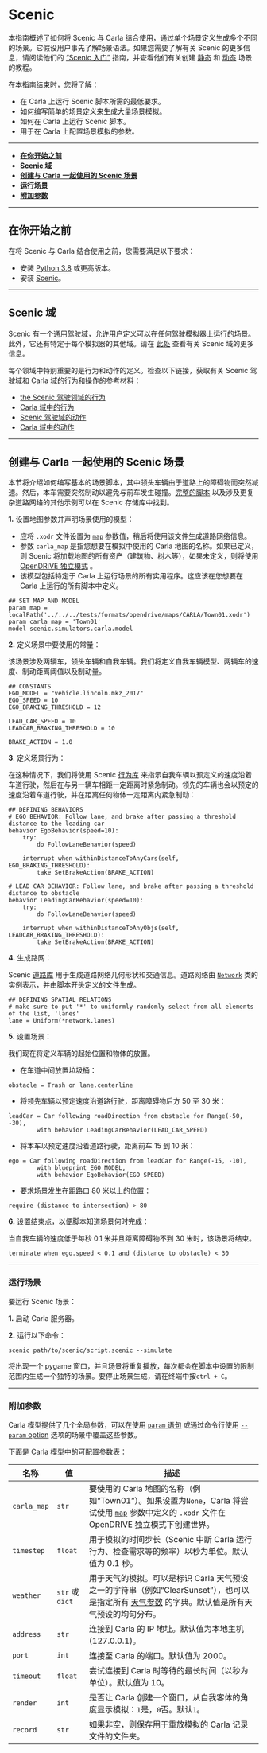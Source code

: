 # Scenic

本指南概述了如何将 Scenic 与 Carla 结合使用，通过单个场景定义生成多个不同的场景。它假设用户事先了解场景语法。如果您需要了解有关 Scenic 的更多信息，请阅读他们的 [“Scenic 入门”](https://scenic-lang.readthedocs.io/en/latest/quickstart.html) 指南，并查看他们有关创建 [静态](https://scenic-lang.readthedocs.io/en/latest/tutorials/tutorial.html) 和 [动态](https://scenic-lang.readthedocs.io/en/latest/tutorials/dynamics.html) 场景的教程。

在本指南结束时，您将了解：

- 在 Carla 上运行 Scenic 脚本所需的最低要求。
- 如何编写简单的场景定义来生成大量场景模拟。
- 如何在 Carla 上运行 Scenic 脚本。
- 用于在 Carla 上配置场景模拟的参数。

---

- [__在你开始之前__](#before-you-begin)
- [__Scenic 域__](#scenic_domains)
- [__创建与 Carla 一起使用的 Scenic 场景__](#creating-a-scenic-scenario-to-use-with-carla)
- [__运行场景__](#run-the-scenario)
- [__附加参数__](#additional-parameters)

---

## 在你开始之前 <span id="before-you-begin"></span>

在将 Scenic 与 Carla 结合使用之前，您需要满足以下要求：

- 安装 [Python 3.8](https://www.python.org/downloads/) 或更高版本。
- 安装 [Scenic](https://scenic-lang.readthedocs.io/en/latest/quickstart.html#installation)。

---

## Scenic 域 <span id="scenic_domains"></span>

Scenic 有一个通用驾驶域，允许用户定义可以在任何驾驶模拟器上运行的场景。此外，它还有特定于每个模拟器的其他域。请在 [此处](https://scenic-lang.readthedocs.io/en/latest/libraries.html) 查看有关 Scenic 域的更多信息。

每个领域中特别重要的是行为和动作的定义。检查以下链接，获取有关 Scenic 驾驶域和 Carla 域的行为和操作的参考材料：

- [the Scenic 驾驶领域的行为](https://scenic-lang.readthedocs.io/en/latest/modules/scenic.domains.driving.behaviors.html)
- [Carla 域中的行为](https://scenic-lang.readthedocs.io/en/latest/modules/scenic.simulators.carla.behaviors.html)
- [Scenic 驾驶域的动作](https://scenic-lang.readthedocs.io/en/latest/modules/scenic.domains.driving.actions.html)
- [Carla 域中的动作](https://scenic-lang.readthedocs.io/en/latest/modules/scenic.simulators.carla.actions.html#module-scenic.simulators.carla.actions)

---

## 创建与 Carla 一起使用的 Scenic 场景 <span id="creating-a-scenic-scenario-to-use-with-carla"></span>

本节将介绍如何编写基本的场景脚本，其中领头车辆由于道路上的障碍物而突然减速。然后，本车需要突然制动以避免与前车发生碰撞。[完整的脚本](https://github.com/BerkeleyLearnVerify/Scenic/blob/master/examples/carla/Carla_Challenge/carlaChallenge2.scenic) 以及涉及更复杂道路网络的其他示例可以在 Scenic 存储库中找到。


__1.__ 设置地图参数并声明场景使用的模型：

- 应将 `.xodr` 文件设置为 [`map`][scenic_map] 参数值，稍后将使用该文件生成道路网络信息。 
- 参数 `carla_map` 是指您想要在模拟中使用的 Carla 地图的名称。如果已定义，则 Scenic 将加载地图的所有资产（建筑物、树木等），如果未定义，则将使用 [OpenDRIVE 独立模式](adv_opendrive.md) 。
- 该模型包括特定于 Carla 上运行场景的所有实用程序。这应该在您想要在 Carla 上运行的所有脚本中定义。

```scenic
## SET MAP AND MODEL
param map = localPath('../../../tests/formats/opendrive/maps/CARLA/Town01.xodr')
param carla_map = 'Town01'
model scenic.simulators.carla.model
```

[scenic_map]: https://scenic-lang.readthedocs.io/en/latest/modules/scenic.domains.driving.model.html?highlight=map#module-scenic.domains.driving.model

__2.__ 定义场景中要使用的常量：

该场景涉及两辆车，领头车辆和自我车辆。我们将定义自我车辆模型、两辆车的速度、制动距离阈值以及制动量。

```scenic
## CONSTANTS
EGO_MODEL = "vehicle.lincoln.mkz_2017"
EGO_SPEED = 10
EGO_BRAKING_THRESHOLD = 12

LEAD_CAR_SPEED = 10
LEADCAR_BRAKING_THRESHOLD = 10

BRAKE_ACTION = 1.0
```

__3__. 定义场景行为：

在这种情况下，我们将使用 Scenic [行为库](https://scenic-lang.readthedocs.io/en/latest/modules/scenic.domains.driving.behaviors.html) 来指示自我车辆以预定义的速度沿着车道行驶，然后在与另一辆车相距一定距离时紧急制动。领先的车辆也会以预定的速度沿着车道行驶，并在距离任何物体一定距离内紧急制动：

```scenic
## DEFINING BEHAVIORS
# EGO BEHAVIOR: Follow lane, and brake after passing a threshold distance to the leading car
behavior EgoBehavior(speed=10):
    try:
        do FollowLaneBehavior(speed)

    interrupt when withinDistanceToAnyCars(self, EGO_BRAKING_THRESHOLD):
        take SetBrakeAction(BRAKE_ACTION)

# LEAD CAR BEHAVIOR: Follow lane, and brake after passing a threshold distance to obstacle
behavior LeadingCarBehavior(speed=10):
    try: 
        do FollowLaneBehavior(speed)

    interrupt when withinDistanceToAnyObjs(self, LEADCAR_BRAKING_THRESHOLD):
        take SetBrakeAction(BRAKE_ACTION)
```

__4.__ 生成路网：

Scenic [道路库](https://scenic-lang.readthedocs.io/en/latest/modules/scenic.domains.driving.roads.html) 用于生成道路网络几何形状和交通信息。道路网络由 [`Network`](https://scenic-lang.readthedocs.io/en/latest/modules/scenic.domains.driving.roads.html#scenic.domains.driving.roads.Network) 类的实例表示，并由脚本开头定义的文件生成。

```scenic
## DEFINING SPATIAL RELATIONS
# make sure to put '*' to uniformly randomly select from all elements of the list, 'lanes'
lane = Uniform(*network.lanes)
```

__5.__ 设置场景：

我们现在将定义车辆的起始位置和物体的放置。

- 在车道中间放置垃圾桶：

```scenic
obstacle = Trash on lane.centerline
```

- 将领先车辆以预定速度沿道路行驶，距离障碍物后方 50 至 30 米：

```scenic
leadCar = Car following roadDirection from obstacle for Range(-50, -30),
        with behavior LeadingCarBehavior(LEAD_CAR_SPEED)
```

- 将本车以预定速度沿着道路行驶，距离前车 15 到 10 米：

```scenic
ego = Car following roadDirection from leadCar for Range(-15, -10),
        with blueprint EGO_MODEL,
        with behavior EgoBehavior(EGO_SPEED)
```

- 要求场景发生在距路口 80 米以上的位置：

```scenic
require (distance to intersection) > 80
```

__6.__ 设置结束点，以便脚本知道场景何时完成：

当自我车辆的速度低于每秒 0.1 米并且距离障碍物不到 30 米时，该场景将结束。

```scenic
terminate when ego.speed < 0.1 and (distance to obstacle) < 30
```

---

### 运行场景 <span id="run-the-scenario"></span>

要运行 Scenic 场景：

__1.__ 启动 Carla 服务器。

__2.__ 运行以下命令：

```scenic
scenic path/to/scenic/script.scenic --simulate
```

将出现一个 pygame 窗口，并且场景将重复播放，每次都会在脚本中设置的限制范围内生成一个独特的场景。要停止场景生成，请在终端中按`ctrl + C`。

---

### 附加参数 <span id="additional-parameters"></span>

Carla 模型提供了几个全局参数，可以在使用 [`param` 语句](https://scenic-lang.readthedocs.io/en/latest/syntax_details.html#param-identifier-value) 或通过命令行使用  [`--param` option](https://scenic-lang.readthedocs.io/en/latest/options.html#cmdoption-p) 选项的场景中覆盖这些参数。

下面是 Carla 模型中的可配置参数表：

| 名称          | 值              | 描述                                                                                                                          |
|-------------|----------------|-----------------------------------------------------------------------------------------------------------------------------|
| `carla_map` | `str`          | 要使用的 Carla 地图的名称（例如“Town01”）。如果设置为``None``，Carla 将尝试使用 [`map`][scenic_map] 参数中定义的 `.xodr` 文件在 OpenDRIVE 独立模式下创建世界。          |
| `timestep`  | `float`        | 用于模拟的时间步长（Scenic 中断 Carla 运行行为、检查需求等的频率）以秒为单位。默认值为 0.1 秒。                                                                   |
| `weather`   | `str` 或 `dict` | 用于天气的模拟。可以是标识 Carla 天气预设之一的字符串（例如“ClearSunset”），也可以是指定所有 [天气参数](python_api.md#carla.WeatherParameters) 的字典。默认值是所有天气预设的均匀分布。 |
| `address`   | `str`          | 连接到 Carla 的 IP 地址。默认值为本地主机 (127.0.0.1)。                                                                                     |
| `port`      | `int`          | 连接至 Carla 的端口。默认值为 2000。                                                                                                    |
| `timeout`   | `float`        | 尝试连接到 Carla 时等待的最长时间（以秒为单位）。默认值为 10。                                                                                        |
| `render`    | `int`          | 是否让 Carla 创建一个窗口，从自我客体的角度显示模拟：`1`是，`0`否。默认`1`。                                                                              |
| `record`    | `str`          | 如果非空，则保存用于重放模拟的 Carla 记录文件的文件夹。         |

<br>
